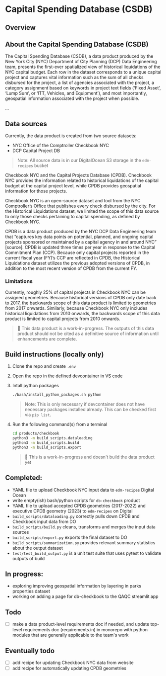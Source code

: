 # Capital Spending Database (CSDB) 

## Overview

## __About the Capital Spending Database (CSDB)__

The Capital Spending Database (CSDB), a data product produced by the New York City (NYC) Department of City Planning (DCP) Data Engineering team, presents the first-ever spatialized view of historical liquidations of the NYC capital budget. Each row in the dataset corresponds to a unique capital project and captures vital information such as the sum of all checks disbursed for the project, a list of agencies associated with the project, a category assignment based on keywords in project text fields (‘Fixed Asset’, ‘Lump Sum’, or ‘ITT, Vehicles, and Equipment’), and most importantly, geospatial information associated with the project when possible. 

...

## Data sources

Currently, the data product is created from two source datasets:

- NYC Office of the Comptroller Checkbook NYC
- DCP Capital Project DB

> Note: All source data is in our DigitalOcean S3 storage in the `edm-recipes` bucket

Checkbook NYC and the Capital Projects Database (CPDB). Checkbook NYC provides the information related to historical liquidations of the capital budget at the capital project level, while CPDB provides geospatial information for those projects. 

Checkbook NYC is an open-source dataset and tool from the NYC Comptroller’s Office that publishes every check disbursed by the city. For the Historical Liquidations dataset, we limited the scope of this data source to only those checks pertaining to capital spending, as defined by Checkbook NYC. 

CPDB is a data product produced by the NYC DCP Data Engineering team that “captures key data points on potential, planned, and ongoing capital projects sponsored or maintained by a capital agency in and around NYC” [source]. CPDB is updated three times per year in response to the Capital Commitment Plan (CCP). Because only capital projects reported in the current fiscal year (FY)’s CCP are reflected in CPDB, the Historical Liquidations dataset utilizes the previous adopted versions of CPDB, in addition to the most recent version of CPDB from the current FY.

### Limitations

Currently, roughly 25% of capital projects in Checkbook NYC can be assigned geometries. Because historical versions of CPDB only date back to 2017, the backwards scope of this data product is limited to geometries from 2017 onwards. Similarly, because Checkbook NYC only includes historical liquidations from 2010 onwards, the backwards scope of this data product is limited to capital projects from 2010 onwards. 

> 🚧 This data product is a work-in-progress. The outputs of this data product should not be cited as a definitive source of information until enhancements are complete.

## Build instructions (locally only)

1. Clone the repo and create `.env`

2. Open the repo in the defined devcontainer in VS code

3. Intall python packages

    ```bash
    ./bash/install_python_packages.sh python
    ```

    > Note: This is only necessary if devcontainer does not have necessary packages installed already. This can be checked first via `pip list`.

4. Run the following command(s) from a terminal

    ```bash
    cd products/checkbook
    python3 -m build_scripts.dataloading
    python3 -m build_scripts.build
    python3 -m build_scripts.export
    ```

    > 🚧 This is a work-in-progress and doesn't build the data product yet

## Completed: 
- YAML file to upload Checkbook NYC input data to `edm-recipes` Digital Ocean 
- write empty(ish) bash/python scripts for `db-checkbook` product
- YAML file to upload accepted CPDB geometries (2017-2022) and executive CPDB geometry (2023) to `edm-recipes` on Digital
- `build_scripts/dataloading.py` correctly pulls down CPDB and Checkbook input data from DO
- `build_scripts/build.py` cleans, transforms and merges the input data sources
- `build_scripts/export.py` exports the final dataset to DO
- `build_scripts/summarization.py` provides relevant summary statistics about the output dataset
- `test/test_build_output.py` is a unit test suite that uses pytest to validate outputs of build


## In progress: 

- exploring improving geospatial information by layering in parks properties dataset
- working on adding a page for db-checkbook to the QAQC streamlit app


## Todo
- [ ] make a data product-level requirements doc if needed, and update top-level requirements doc (requirements.in) in monorepo with python modules that are generally applicable to the team's work

## Eventually todo
- [ ] add recipe for updating Checkbook NYC data from website
- [ ] add recipe for automatically updating CPDB geometries

